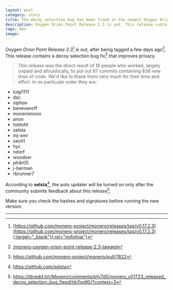 ```yaml
---
layout: post
category: story
title: The decoy selection bug has been fixed in the newest Oxygen Orion Release 2.3
description: Oxygen Orion Point Release 2.3 is out. This release contains a decoy selection bug fix that improves privacy. 
tags: dev
image: 
---
```


*Oxygen Orion Point Release 2.3*[^1] is out, after being tagged a few days ago[^2]. This release contains a decoy selection bug fix[^3] that improves privacy. 

> This release was the direct result of 16 people who worked, largely unpaid and altruistically, to put out 87 commits containing 838 new lines of code. We'd like to thank them very much for their time and effort. In no particular order they are:


- luigi1111
- dsc
- xiphon
- benevanoff
- moneromooo
- anon
- tobtoht
- selsta
- mj-xmr
- sech1
- hyc
- ndorf
- woodser
- ph4r05
- j-berman
- rbrunner7

According to **selsta**[^4], the auto updater will be turned on only after the community submits feedback about this release[^5].

Make sure you check the hashes and signatures before running the new version.

---

[^1]: [https://github.com/monero-project/monero/releases/tag/v0.17.2.3](https://github.com/monero-project/monero/releases/tag/v0.17.2.3){:target="_blank"}{:rel="nofollow"}
[^2]: [/monero-oxygen-orion-point-release-2.3-tagged](/monero-oxygen-orion-point-release-2.3-tagged)
[^3]: https://github.com/monero-project/monero/pull/7822
[^4]: https://github.com/selsta
[^5]: https://libredd.it/r/Monero/comments/pfy7d5/monero_v01723_released_decoy_selection_bug_fixed/hb7oq90/?context=3
